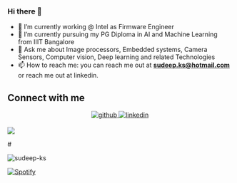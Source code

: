 ### Hi there 👋

<!--
**Sudeep-KS/Sudeep-ks** is a ✨ _special_ ✨ repository because its `README.md` (this file) appears on your GitHub profile.

Here are some ideas to get you started:

- 🔭 I’m currently working on ...
- 🌱 I’m currently learning ...
- 👯 I’m looking to collaborate on ...
- 🤔 I’m looking for help with ...
- 💬 Ask me about ...
- 📫 How to reach me: ...
- 😄 Pronouns: ...
- ⚡ Fun fact: ...
-->
- 🔭 I’m currently working @ Intel as Firmware Engineer
- 🌱 I’m currently pursuing my PG Diploma in AI and Machine Learning from IIIT Bangalore
- 💬 Ask me about Image processors, Embedded systems, Camera Sensors, Computer vision, Deep learning and related Technologies
- 📫 How to reach me: you can reach me out at **sudeep.ks@hotmail.com** or reach me out at linkedin.

## Connect with me  
<div align="center">
<a href="https://github.com/sudeep-ks" target="_blank">
<img src=https://img.shields.io/badge/github-%2324292e.svg?&style=for-the-badge&logo=github&logoColor=white alt=github style="margin-bottom: 5px;" />
</a>
<a href="https://linkedin.com/in/kssudeep" target="_blank">
<img src=https://img.shields.io/badge/linkedin-%231E77B5.svg?&style=for-the-badge&logo=linkedin&logoColor=white alt=linkedin style="margin-bottom: 5px;" />
</a>
</div> 

![](https://komarev.com/ghpvc/?username=sudeep-ks&color=blue)
  
#<p><img align="left" src="https://github-readme-stats-1-steel.vercel.app/api?username=sudeep-ks&show_icons=true&count_private=true&theme=transparent&hide_border=true" alt="sudeep-ks" />

&nbsp;<div align="left">
[![Spotify](https://novatorem-sudeep-ks.vercel.app/api/spotify?background_color=0d1117&border_color=ffffff)](https://open.spotify.com/user/uerevncob07yxt4tnxevcza3v)

<br/>  
